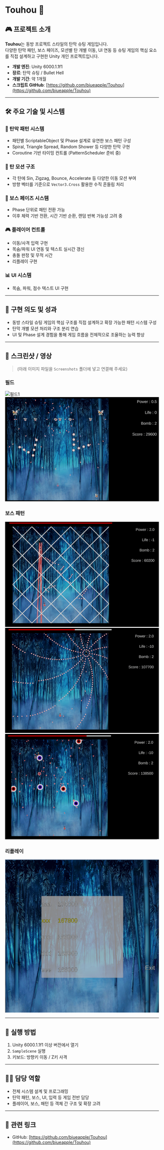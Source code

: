 # Touhou 🔫

## 🎮 프로젝트 소개
**Touhou**는 동방 프로젝트 스타일의 탄막 슈팅 게임입니다.  
다양한 탄막 패턴, 보스 페이즈, 모션별 탄 개별 이동, UI 연동 등 슈팅 게임의 핵심 요소를 직접 설계하고 구현한 Unity 개인 프로젝트입니다.

- **개발 엔진**: Unity 6000.1.1f1
- **장르**: 탄막 슈팅 / Bullet Hell
- **개발 기간**: 약 1개월
- **스크립트 GitHub**: [https://github.com/biueapple/Touhou](https://github.com/biueapple/Touhou)

---

## 🛠 주요 기술 및 시스템

### 🎯 탄막 패턴 시스템
- 패턴별 ScriptableObject 및 Phase 설계로 유연한 보스 패턴 구성
- Spiral, Triangle Spread, Random Shower 등 다양한 탄막 구현
- Coroutine 기반 타이밍 컨트롤 (PatternScheduler 준비 중)

### 🔄 탄 모션 구조
- 각 탄에 Sin, Zigzag, Bounce, Accelerate 등 다양한 이동 모션 부여
- 방향 벡터를 기준으로 `Vector3.Cross` 활용한 수직 흔들림 처리

### 🧠 보스 페이즈 시스템
- Phase 단위로 패턴 전환 가능
- 이후 체력 기반 전환, 시간 기반 순환, 랜덤 반복 가능성 고려 중

### 🎮 플레이어 컨트롤
- 이동/사격 입력 구현
- 목숨/파워 UI 연동 및 텍스트 실시간 갱신
- 충돌 판정 및 무적 시간
- 리플레이 구현

### 📊 UI 시스템
- 목숨, 파워, 점수 텍스트 UI 구현

---

## 🎯 구현 의도 및 성과
- 동방 스타일 슈팅 게임의 핵심 구조를 직접 설계하고 확장 가능한 패턴 시스템 구성
- 탄막 개별 모션 처리와 구조 분리 연습
- UI 및 Phase 설계 경험을 통해 게임 흐름을 전체적으로 조율하는 능력 향상

---

## 📸 스크린샷 / 영상
> (아래 이미지 파일을 `Screenshots` 폴더에 넣고 연결해 주세요)

### 필드
![필드1](./Screenshots/touhou1.png)
![필드2](./Screenshots/touhou2.png)

### 보스 패턴
![패턴1](./Screenshots/touhou3.png)
![패턴2](./Screenshots/touhou4.png)
![패턴3](./Screenshots/touhou5.png)

### 리플레이
![리플레이](./Screenshots/touhou6.png)

---

## 📂 실행 방법
1. Unity 6000.1.1f1 이상 버전에서 열기  
2. `SampleScene` 실행  
3. 키보드: 방향키 이동 / Z키 사격

---

## 🙋‍♂️ 담당 역할
- 전체 시스템 설계 및 프로그래밍
- 탄막 패턴, 보스, UI, 입력 등 게임 전반 담당
- 플레이어, 보스, 패턴 등 객체 간 구조 및 확장 고려

---

## 🔗 관련 링크
- GitHub: [https://github.com/biueapple/Touhou](https://github.com/biueapple/Touhou)
